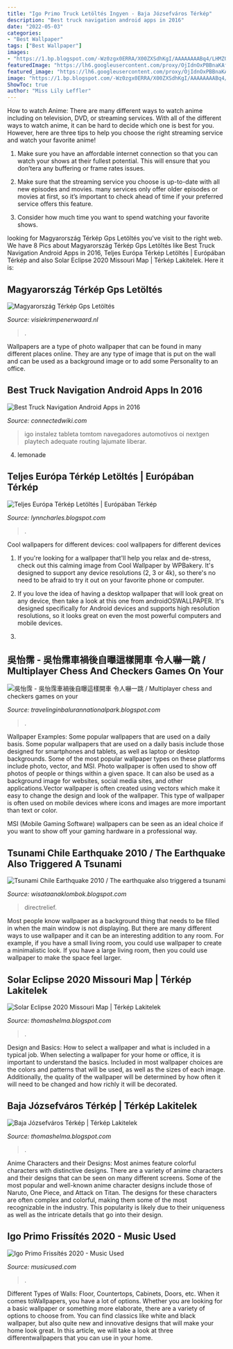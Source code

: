 ```yaml
---
title: "Igo Primo Truck Letöltés Ingyen - Baja Józsefváros Térkép"
description: "Best truck navigation android apps in 2016"
date: "2022-05-03"
categories:
- "Best Wallpaper"
tags: ["Best Wallpaper"]
images:
- "https://1.bp.blogspot.com/-Wz0zgx0ERRA/X00ZXSdhKgI/AAAAAAAABq4/LHMZQKbbn5EWXbQzy3lPMzPcCRsVtLsQwCLcBGAsYHQ/w1200-h630-p-k-no-nu/Solar%2BEclipse%2B2020%2BMissouri%2BMap.jpg"
featuredImage: "https://lh6.googleusercontent.com/proxy/OjIdnOxPBBnaKAfrH8W8KEwsolXqqlDvl9sLukF-JYy6kCj0pWch1GdACyrh6GjbPu3lPdelIuRa59N3FRVquv6BxCoR-TFXZwrbbwWMGP_9VVFdkSYwjxTgakIqsusWyvxUosF9kHXo-Zee0nN2SkLOfyJ6Jp8pSa51ig3BtJrFo--PMLC3_fAfR1wpG45KowzAopevawiZC0II91e1MLF4yG-zKdbWblQHnrwybqz5M1WVofpTtazWT_NLX68VfRoX8hkpe7HMtHMv-Tm9VkuIiv6rUlERrURRzA5qcPyMKm3O0bwvqpvJdsjj88SOt7rMY-oF=w1200-h630-p-k-no-nu"
featured_image: "https://lh6.googleusercontent.com/proxy/OjIdnOxPBBnaKAfrH8W8KEwsolXqqlDvl9sLukF-JYy6kCj0pWch1GdACyrh6GjbPu3lPdelIuRa59N3FRVquv6BxCoR-TFXZwrbbwWMGP_9VVFdkSYwjxTgakIqsusWyvxUosF9kHXo-Zee0nN2SkLOfyJ6Jp8pSa51ig3BtJrFo--PMLC3_fAfR1wpG45KowzAopevawiZC0II91e1MLF4yG-zKdbWblQHnrwybqz5M1WVofpTtazWT_NLX68VfRoX8hkpe7HMtHMv-Tm9VkuIiv6rUlERrURRzA5qcPyMKm3O0bwvqpvJdsjj88SOt7rMY-oF=w1200-h630-p-k-no-nu"
image: "https://1.bp.blogspot.com/-Wz0zgx0ERRA/X00ZXSdhKgI/AAAAAAAABq4/LHMZQKbbn5EWXbQzy3lPMzPcCRsVtLsQwCLcBGAsYHQ/w1200-h630-p-k-no-nu/Solar%2BEclipse%2B2020%2BMissouri%2BMap.jpg"
ShowToc: true
author: "Miss Lily Leffler"
---
```



How to watch Anime: There are many different ways to watch anime including on television, DVD, or streaming services.
With all of the different ways to watch anime, it can be hard to decide which one is best for you. However, here are three tips to help you choose the right streaming service and watch your favorite anime!
1. Make sure you have an affordable internet connection so that you can watch your shows at their fullest potential. This will ensure that you don’tera any buffering or frame rates issues.

2. Make sure that the streaming service you choose is up-to-date with all new episodes and movies. many services only offer older episodes or movies at first, so it’s important to check ahead of time if your preferred service offers this feature.

3. Consider how much time you want to spend watching your favorite shows.

	

		
looking for Magyarország Térkép Gps Letöltés you've visit to the right web. We have 8 Pics about Magyarország Térkép Gps Letöltés like Best Truck Navigation Android Apps in 2016, Teljes Európa Térkép Letöltés | Európában Térkép and also Solar Eclipse 2020 Missouri Map | Térkép Lakitelek. Here it is:
		
    
## Magyarország Térkép Gps Letöltés

<img loading=lazy src="https://ujletoltes.hu/Pics/Waze-GPS-Android-applikacio-Kep.jpg" onerror="this.onerror=null;this.src='https://tse2.mm.bing.net/th?id=OIP.L_n_P-yxeBW6FC8nIcnaSAHaGe&amp;pid=15.1';" alt="Magyarország Térkép Gps Letöltés">

_Source: visiekrimpenerwaard.nl_

>. 

	



Wallpapers are a type of photo wallpaper that can be found in many different places online. They are any type of image that is put on the wall and can be used as a background image or to add some Personality to an office.

    
## Best Truck Navigation Android Apps In 2016

<img loading=lazy src="https://www.connectedwiki.com/wp-content/uploads/2016/07/igo-primo-truck-android.jpg" onerror="this.onerror=null;this.src='https://tse2.mm.bing.net/th?id=OIP.MxPSLgnFaJPMLB8HII50qwHaE7&amp;pid=15.1';" alt="Best Truck Navigation Android Apps in 2016">

_Source: connectedwiki.com_

>igo instalez tableta tomtom navegadores automotivos oi nextgen playtech adequate routing lajumate liberar. 

	

4. lemonade 

    
## Teljes Európa Térkép Letöltés | Európában Térkép

<img loading=lazy src="https://lh6.googleusercontent.com/proxy/OjIdnOxPBBnaKAfrH8W8KEwsolXqqlDvl9sLukF-JYy6kCj0pWch1GdACyrh6GjbPu3lPdelIuRa59N3FRVquv6BxCoR-TFXZwrbbwWMGP_9VVFdkSYwjxTgakIqsusWyvxUosF9kHXo-Zee0nN2SkLOfyJ6Jp8pSa51ig3BtJrFo--PMLC3_fAfR1wpG45KowzAopevawiZC0II91e1MLF4yG-zKdbWblQHnrwybqz5M1WVofpTtazWT_NLX68VfRoX8hkpe7HMtHMv-Tm9VkuIiv6rUlERrURRzA5qcPyMKm3O0bwvqpvJdsjj88SOt7rMY-oF=w1200-h630-p-k-no-nu" onerror="this.onerror=null;this.src='https://tse2.mm.bing.net/th?id=OIP.JvW2lVQIrRPpYJvWBBw7mAHaHa&amp;pid=15.1';" alt="Teljes Európa Térkép Letöltés | Európában Térkép">

_Source: lynncharles.blogspot.com_

>. 

	

Cool wallpapers for different devices:
cool wallpapers for different devices 

1. If you're looking for a wallpaper that'll help you relax and de-stress, check out this calming image from Cool Wallpaper by WPBakery. It's designed to support any device resolutions (2, 3 or 4k), so there's no need to be afraid to try it out on your favorite phone or computer.

2. If you love the idea of having a desktop wallpaper that will look great on any device, then take a look at this one from androidOSWALLPAPER. It's designed specifically for Android devices and supports high resolution resolutions, so it looks great on even the most powerful computers and mobile devices.

3.

    
## 吳怡霈 - 吳怡霈車禍後自曝這樣開車 令人嚇一跳 / Multiplayer Chess And Checkers Games On Your

<img loading=lazy src="http://img.ltn.com.tw/Upload/ent/page/800/2017/09/30/php1g9IvE.jpg" onerror="this.onerror=null;this.src='https://tse2.mm.bing.net/th?id=OIP.zYbx7_mecwsV6EPcZtD7AgDgEV&amp;pid=15.1';" alt="吳怡霈 - 吳怡霈車禍後自曝這樣開車 令人嚇一跳 / Multiplayer chess and checkers games on your">

_Source: travelinginbalurannationalpark.blogspot.com_

>. 

	

Wallpaper Examples: Some popular wallpapers that are used on a daily basis.
Some popular wallpapers that are used on a daily basis include those designed for smartphones and tablets, as well as laptop or desktop backgrounds. Some of the most popular wallpaper types on these platforms include photo, vector, and MSI. 
Photo wallpaper is often used to show off photos of people or things within a given space. It can also be used as a background image for websites, social media sites, and other applications.Vector wallpaper is often created using vectors which make it easy to change the design and look of the wallpaper. This type of wallpaper is often used on mobile devices where icons and images are more important than text or color. 

MSI (Mobile Gaming Software) wallpapers can be seen as an ideal choice if you want to show off your gaming hardware in a professional way.

    
## Tsunami Chile Earthquake 2010 / The Earthquake Also Triggered A Tsunami

<img loading=lazy src="https://www.directrelief.org/wp-content/uploads/20170910_Dhaliwal_DRJuchitanQuake_760.jpg" onerror="this.onerror=null;this.src='https://tse4.mm.bing.net/th?id=OIP.0M9TKhSmhEKbvZYOMQutKQHaE7&amp;pid=15.1';" alt="Tsunami Chile Earthquake 2010 / The earthquake also triggered a tsunami">

_Source: wisataanaklombok.blogspot.com_

>directrelief. 

	

Most people know wallpaper as a background thing that needs to be filled in when the main window is not displaying. But there are many different ways to use wallpaper and it can be an interesting addition to any room. For example, if you have a small living room, you could use wallpaper to create a minimalistic look. If you have a large living room, then you could use wallpaper to make the space feel larger.

    
## Solar Eclipse 2020 Missouri Map | Térkép Lakitelek

<img loading=lazy src="https://1.bp.blogspot.com/-Wz0zgx0ERRA/X00ZXSdhKgI/AAAAAAAABq4/LHMZQKbbn5EWXbQzy3lPMzPcCRsVtLsQwCLcBGAsYHQ/w1200-h630-p-k-no-nu/Solar%2BEclipse%2B2020%2BMissouri%2BMap.jpg" onerror="this.onerror=null;this.src='https://tse2.mm.bing.net/th?id=OIP.ne39ULW5p0hUNlqPSIbxKAHaD4&amp;pid=15.1';" alt="Solar Eclipse 2020 Missouri Map | Térkép Lakitelek">

_Source: thomashelma.blogspot.com_

>. 

	

Design and Basics: How to select a wallpaper and what is included in a typical job.
When selecting a wallpaper for your home or office, it is important to understand the basics. Included in most wallpaper choices are the colors and patterns that will be used, as well as the sizes of each image. Additionally, the quality of the wallpaper will be determined by how often it will need to be changed and how richly it will be decorated.

    
## Baja Józsefváros Térkép | Térkép Lakitelek

<img loading=lazy src="https://dutimmo.hu/wp-content/uploads/Baja-térkép-520x328.jpg" onerror="this.onerror=null;this.src='https://tse2.mm.bing.net/th?id=OIP.VaBjQE0g2sJN_o0tsDWVXgHaEq&amp;pid=15.1';" alt="Baja Józsefváros Térkép | Térkép Lakitelek">

_Source: thomashelma.blogspot.com_

>. 

	

Anime Characters and their Designs: Most animes feature colorful characters with distinctive designs.
There are a variety of anime characters and their designs that can be seen on many different screens. Some of the most popular and well-known anime character designs include those of Naruto, One Piece, and Attack on Titan. The designs for these characters are often complex and colorful, making them some of the most recognizable in the industry. This popularity is likely due to their uniqueness as well as the intricate details that go into their design.

    
## Igo Primo Frissítés 2020 - Music Used

<img loading=lazy src="https://i.ytimg.com/vi/JZZzVWZz21g/hqdefault.jpg" onerror="this.onerror=null;this.src='https://tse1.mm.bing.net/th?id=OIP.rw4UbqK5vggQ92sS7LemBQHaFj&amp;pid=15.1';" alt="Igo Primo Frissítés 2020 - Music Used">

_Source: musicused.com_

>. 

	

Different Types of Walls: Floor, Countertops, Cabinets, Doors, etc.
When it comes toWallpapers, you have a lot of options. Whether you are looking for a basic wallpaper or something more elaborate, there are a variety of options to choose from. You can find classics like white and black wallpaper, but also quite new and innovative designs that will make your home look great. In this article, we will take a look at three differentwallpapers that you can use in your home.

